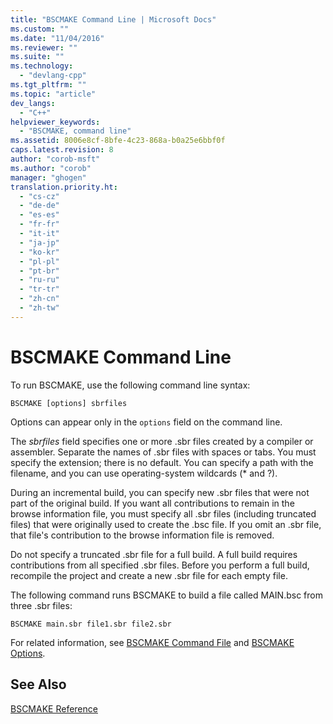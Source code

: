 ```yaml
---
title: "BSCMAKE Command Line | Microsoft Docs"
ms.custom: ""
ms.date: "11/04/2016"
ms.reviewer: ""
ms.suite: ""
ms.technology: 
  - "devlang-cpp"
ms.tgt_pltfrm: ""
ms.topic: "article"
dev_langs: 
  - "C++"
helpviewer_keywords: 
  - "BSCMAKE, command line"
ms.assetid: 8006e8cf-8bfe-4c23-868a-b0a25e6bbf0f
caps.latest.revision: 8
author: "corob-msft"
ms.author: "corob"
manager: "ghogen"
translation.priority.ht: 
  - "cs-cz"
  - "de-de"
  - "es-es"
  - "fr-fr"
  - "it-it"
  - "ja-jp"
  - "ko-kr"
  - "pl-pl"
  - "pt-br"
  - "ru-ru"
  - "tr-tr"
  - "zh-cn"
  - "zh-tw"
---
```

# BSCMAKE Command Line
To run BSCMAKE, use the following command line syntax:  
  
```  
BSCMAKE [options] sbrfiles  
```  
  
 Options can appear only in the `options` field on the command line.  
  
 The *sbrfiles* field specifies one or more .sbr files created by a compiler or assembler. Separate the names of .sbr files with spaces or tabs. You must specify the extension; there is no default. You can specify a path with the filename, and you can use operating-system wildcards (* and ?).  
  
 During an incremental build, you can specify new .sbr files that were not part of the original build. If you want all contributions to remain in the browse information file, you must specify all .sbr files (including truncated files) that were originally used to create the .bsc file. If you omit an .sbr file, that file's contribution to the browse information file is removed.  
  
 Do not specify a truncated .sbr file for a full build. A full build requires contributions from all specified .sbr files. Before you perform a full build, recompile the project and create a new .sbr file for each empty file.  
  
 The following command runs BSCMAKE to build a file called MAIN.bsc from three .sbr files:  
  
```  
BSCMAKE main.sbr file1.sbr file2.sbr  
```  
  
 For related information, see [BSCMAKE Command File](../../build/reference/bscmake-command-file-response-file.md) and [BSCMAKE Options](../../build/reference/bscmake-options.md).  
  
## See Also  
 [BSCMAKE Reference](../../build/reference/bscmake-reference.md)